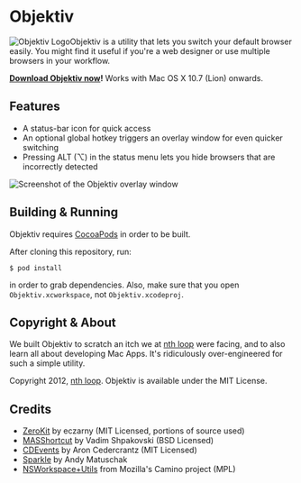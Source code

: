 Objektiv
========================================

<span style="float: left">![Objektiv Logo][logo]</span> Objektiv is a
utility that lets you switch your default browser easily. You might find
it useful if you're a web designer or use multiple browsers in your
workflow.

**[Download Objektiv now][download]!** Works with Mac OS X 10.7 (Lion) onwards.

Features
----------------------------------------

 - A status-bar icon for quick access
 - An optional global hotkey triggers an overlay window for even quicker
   switching
 - Pressing ALT (⌥) in the status menu lets you hide browsers that are
   incorrectly detected

![Screenshot of the Objektiv overlay window](https://raw.github.com/nthloop/Objektiv/master/Objektiv/en.lproj/objektiv-overlay.png)

Building & Running
----------------------------------------

Objektiv requires [CocoaPods][] in order to be built.

After cloning this repository, run:

    $ pod install

in order to grab dependencies. Also, make sure that you open
`Objektiv.xcworkspace`, not `Objektiv.xcodeproj`.

Copyright & About
----------------------------------------

We built Objektiv to scratch an itch we at [nth loop][] were facing, and
to also learn all about developing Mac Apps. It's ridiculously
over-engineered for such a simple utility.

Copyright 2012, [nth loop][]. Objektiv is available under the MIT
License.

Credits
----------------------------------------

  - [ZeroKit][] by eczarny (MIT Licensed, portions of source used)
  - [MASShortcut][] by Vadim Shpakovski (BSD Licensed)
  - [CDEvents][] by Aron Cedercrantz (MIT Licensed)
  - [Sparkle][] by Andy Matuschak
  - [NSWorkspace+Utils][1] from Mozilla's Camino project (MPL)

  [logo]:        https://raw.github.com/nthloop/Objektiv/master/Objektiv/Objektiv.iconset/icon_128x128.png
  [download]:    http://nthloop.com/objektiv/objektiv-latest.zip
  [nth loop]:    http://nthloop.com
  [CocoaPods]:   http://cocoapods.org/
  [ZeroKit]:     https://github.com/eczarny/zerokit
  [MASShortcut]: https://github.com/shpakovski/MASShortcut
  [CDEvents]:    http://aron.cedercrantz.com/CDEvents/
  [Sparkle]:     http://sparkle.andymatuschak.org/
  [1]:           http://hg.mozilla.org/camino/file/6d654a6d1cf4/src/extensions/NSWorkspace%2BUtils.h
